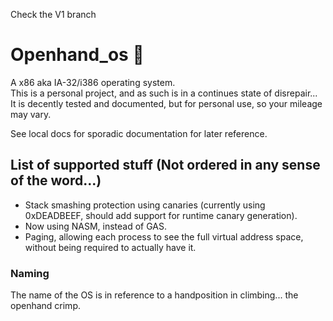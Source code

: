 Check the V1 branch

# Openhand_os 🤙
A x86 aka IA-32/i386 operating system.\
This is a personal project, and as such is in a continues state of disrepair...\
It is decently tested and documented, but for personal use, so your mileage may vary.

See local docs for sporadic documentation for later reference.

## List of supported stuff (Not ordered in any sense of the word...)
 - Stack smashing protection using canaries (currently using 0xDEADBEEF, should add support for runtime canary generation).
 - Now using NASM, instead of GAS.
 - Paging, allowing each process to see the full virtual address space, without being required to actually have it.

### Naming
The name of the OS is in reference to a handposition in climbing... the openhand crimp.
